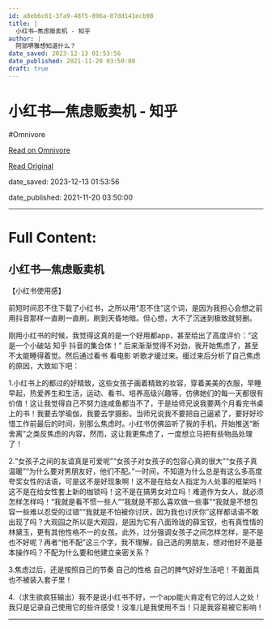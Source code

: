 ```yaml
---
id: a8eb6c61-3fa9-48f5-896a-07dd141ecb98
title: |
  小红书—焦虑贩卖机 - 知乎
author: |
  阿部堺雅想知道什么？
date_saved: 2023-12-13 01:53:56
date_published: 2021-11-20 03:50:00
draft: true
---
```


# 小红书—焦虑贩卖机 - 知乎
#Omnivore

[Read on Omnivore](https://omnivore.app/me/https-zhuanlan-zhihu-com-p-435650916-18c61f3ff11)

[Read Original](https://zhuanlan.zhihu.com/p/435650916)

date_saved: 2023-12-13 01:53:56

date_published: 2021-11-20 03:50:00

--- 

# Full Content: 

## 小红书—焦虑贩卖机

【小红书使用感】

前短时间忍不住下载了小红书，之所以用“忍不住”这个词，是因为我担心会想之前用抖音那样一直刷一直刷，刷到天昏地暗。但心想，大不了沉迷到极致就努删。

刚用小红书的时候，我觉得这真的是一个好用都app，甚至给出了高度评价：“这是一个小破站 知乎 抖音的集合体！” 后来渐渐觉得不对劲，我开始焦虑了，甚至不太能睡得着觉。然后通过看书 看电影 听歌才缓过来。缓过来后分析了自己焦虑的原因，大致如下吧：

1.小红书上的都过的好精致，这些女孩子画着精致的妆容，穿着美美的衣服，早睡早起，热爱养生和生活，运动、看书、培养高级兴趣等，仿佛她们的每一天都很有价值！这让我觉得自己不努力连咸鱼都当不了，于是给师兄说我要两个月看完书桌上的书！我要去学瑜伽，我要去学摄影。当师兄说我不要把自己逼紧了，要好好珍惜工作前最后的时间，别那么焦虑时。小红书仿佛监听了我的手机，开始推送“断舍离”之类反焦虑的内容，然而，这让我更焦虑了，一度想立马把有些物品处理了！

2.“女孩子之间的友谊真是可爱呢”“女孩子对女孩子的包容心真的很大”“女孩子真温暖”“为什么要对男朋友好，他们不配。”一时间，不知道为什么总是有这么多高度夸奖女性的话语，可是这不是好现象啊！这不是在给女人指定为人处事的框架吗！这不是在给女性套上新的枷锁吗！这不是在搞男女对立吗！难道作为女人，就必须怎样怎样吗！“我就是看不惯一些人”“我就是不那么喜欢做一些事”“我就是不想包容一些难以忍受的过错”“我就是不怕被你讨厌，因为我也讨厌你”这样都话语不敢出现了吗？大观园之所以是大观园，是因为它有八面玲珑的薛宝钗，也有真性情的林黛玉，更有其他性格不一的女孩。此外，过分强调女孩子之间怎样怎样，是不是也不好呢？再者“他不配”这三个字，我不理解，自己选的男朋友，想对他好不是基本操作吗？不配为什么要和他建立亲密关系？

3.焦虑过后，还是按照自己的节奏 自己的性格 自己的脾气好好生活吧！不戴面具也不被装入套子里！

4.（求生欲疯狂输出）我不是说小红书不好，一个app能火肯定有它的过人之处！我只是记录自己使用它的些许感受！没准儿是我使用不当！只是我容易被它影响！

---

